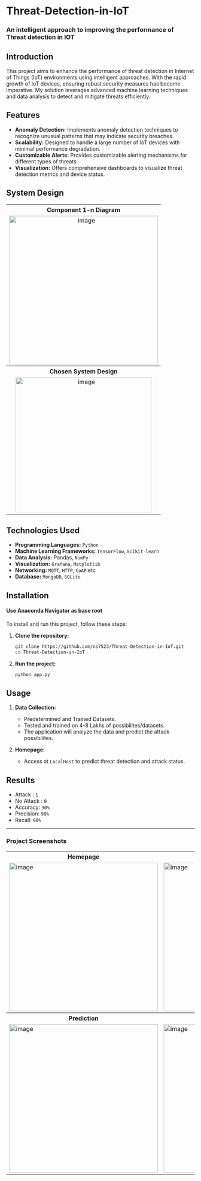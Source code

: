 # Threat-Detection-in-IoT
### An intelligent approach to improving the performance of Threat detection in IOT



## Introduction
This project aims to enhance the performance of threat detection in Internet of Things (IoT) environments using intelligent approaches. With the rapid growth of IoT devices, ensuring robust security measures has become imperative. My solution leverages advanced machine learning techniques and data analysis to detect and mitigate threats efficiently.

## Features
- **Anomaly Detection:** Implements anomaly detection techniques to recognize unusual patterns that may indicate security breaches.
- **Scalability:** Designed to handle a large number of IoT devices with minimal performance degradation.
- **Customizable Alerts:** Provides customizable alerting mechanisms for different types of threats.
- **Visualization:** Offers comprehensive dashboards to visualize threat detection metrics and device status.

## System Design
<table>
  <tr>
    <th>Component 1-n Diagram</th>
  </tr>
  <tr>
    <td align="center"><img width="397" alt="image" src="https://github.com/user-attachments/assets/766100bd-8491-44d7-8314-8cc2cb683987"></td>
  </tr>
   <tr>
    <th>Chosen System Design</th>
  </tr>
  <tr>
    <td align="center"><img width="363" alt="image" src="https://github.com/user-attachments/assets/8d90513a-3edd-47d7-865a-4f86e20ff3dd"></td>
  </tr>
</table>

## Technologies Used
- **Programming Languages:** `Python`
- **Machine Learning Frameworks:** `TensorFlow`, `Scikit-learn`
- **Data Analysis:** Pandas, `NumPy`
- **Visualization:** `Grafana`, `Matplotlib`
- **Networking:** `MQTT`, `HTTP`, `CoAP` etc
- **Database:** `MongoDB`, `SQLite`

## Installation
#### Use Anaconda Navigator as base root
To install and run this project, follow these steps:
1. **Clone the repository:**
   ```bash
   git clone https://github.com/ns7523/Threat-Detection-in-IoT.git
   cd Threat-Detection-in-IoT
   ```
   
2. **Run the project:**
   ```bash
   python app.py
   ```

## Usage
1. **Data Collection:**
   - Predetermined and Trained Datasets.
   - Tested and trained on 4-8 Lakhs of possibilites/datasets.
   - The application will analyze the data and predict the attack possibilites.

2. **Homepage:**
   - Access at `LocalHost` to predict threat detection and attack status.

## Results 
- Attack : `1`
- No Attack : `0`
- Accuracy: `90%`
- Precision: `90%`
- Recall: `90%`
  
---

### Project Screenshots
   <table>
     <tr>
       <th>Homepage</th>
       <th>Sign Up</th>
    </tr>
     <tr>
       <td><img width="397" alt="image" src="https://github.com/user-attachments/assets/8df55985-b390-4f56-a23f-460733d6f678"></td>
       <td><img width="397" alt="image" src="https://github.com/user-attachments/assets/f90ebb5e-ad77-4abc-9fed-04663f960256"></td>
     </tr>
    <tr>
       <th>Prediction</th>
       <th>Results</th>
     </tr>
     <tr>
       <td><img width="397" alt="image" src="https://github.com/user-attachments/assets/8021707d-c790-4686-b7bb-5d347fa563ce"></td>
       <td><img width="397" alt="image" src="https://github.com/user-attachments/assets/b05e5097-00b0-4fa0-a6ea-c8b6090b6fbd"></td>
     </tr>
   </table>

